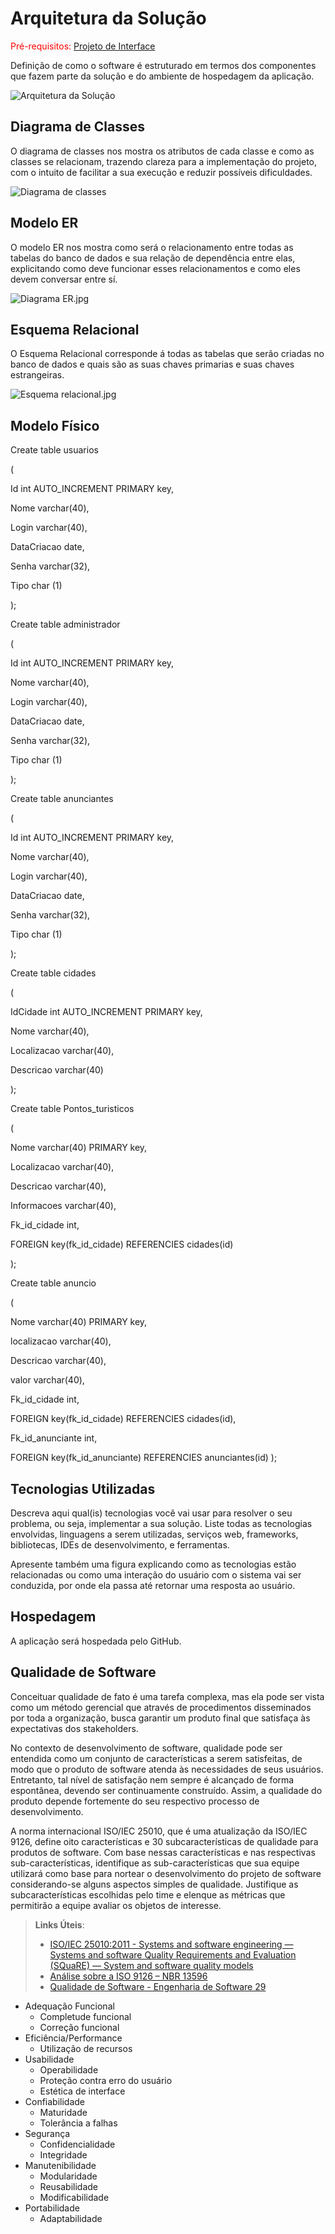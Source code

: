 # Arquitetura da Solução

<span style="color:red">Pré-requisitos: <a href="3-Projeto de Interface.md"> Projeto de Interface</a></span>

Definição de como o software é estruturado em termos dos componentes que fazem parte da solução e do ambiente de hospedagem da aplicação.

![Arquitetura da Solução](img/02-mob-arch.png)

## Diagrama de Classes

O diagrama de classes nos mostra os atributos de cada classe e como as classes se relacionam, trazendo clareza para a implementação do projeto, com o intuito de facilitar a sua execução e reduzir possíveis dificuldades. 

![Diagrama de classes](https://github.com/ICEI-PUC-Minas-PMV-ADS/pmv-ads-2023-1-e3-proj-mov-t4-turistando/blob/main/docs/img/Diagrama%20de%20classe.jpg)



## Modelo ER

O modelo ER nos mostra como será o relacionamento entre todas as tabelas do banco de dados e sua relação de dependência entre elas, explicitando como deve funcionar esses relacionamentos e como eles devem conversar entre sí. 

![Diagrama ER.jpg](https://github.com/ICEI-PUC-Minas-PMV-ADS/pmv-ads-2023-1-e3-proj-mov-t4-turistando/blob/main/docs/img/diagrama%20er.jpeg)


## Esquema Relacional

O Esquema Relacional corresponde á todas as tabelas que serão criadas no banco de dados e quais são as suas chaves primarias e suas chaves estrangeiras.


![Esquema relacional.jpg](https://github.com/ICEI-PUC-Minas-PMV-ADS/pmv-ads-2023-1-e3-proj-mov-t4-turistando/blob/main/docs/img/Diagrama%20ER%20de%20banco%20de%20dados%20(p%C3%A9%20de%20galinha).jpeg)

## Modelo Físico
Create table usuarios 

( 

Id int AUTO_INCREMENT PRIMARY key, 

Nome varchar(40), 

Login varchar(40), 

DataCriacao date, 

Senha varchar(32), 

Tipo char (1) 

); 

Create table administrador 

( 

Id int AUTO_INCREMENT PRIMARY key, 

Nome varchar(40), 

Login varchar(40), 

DataCriacao date, 

Senha varchar(32), 

Tipo char (1) 

); 

Create table anunciantes 

( 

Id int AUTO_INCREMENT PRIMARY key, 

Nome varchar(40), 

Login varchar(40), 

DataCriacao date, 

Senha varchar(32), 

Tipo char (1) 

); 

Create table cidades 

( 

IdCidade int  AUTO_INCREMENT PRIMARY key, 

Nome varchar(40), 

Localizacao varchar(40), 

Descricao varchar(40) 

); 

Create table Pontos_turisticos 

( 

Nome varchar(40) PRIMARY key, 

Localizacao varchar(40), 

Descricao varchar(40), 

Informacoes varchar(40), 

Fk_id_cidade int, 

FOREIGN key(fk_id_cidade) REFERENCIES cidades(id) 

); 

Create table anuncio 

( 

Nome varchar(40) PRIMARY key, 

localizacao varchar(40), 

Descricao varchar(40), 

valor varchar(40), 

Fk_id_cidade int, 

FOREIGN key(fk_id_cidade) REFERENCIES cidades(id), 

Fk_id_anunciante int, 

FOREIGN key(fk_id_anunciante) REFERENCIES anunciantes(id) 
); 

## Tecnologias Utilizadas

Descreva aqui qual(is) tecnologias você vai usar para resolver o seu problema, ou seja, implementar a sua solução. Liste todas as tecnologias envolvidas, linguagens a serem utilizadas, serviços web, frameworks, bibliotecas, IDEs de desenvolvimento, e ferramentas.

Apresente também uma figura explicando como as tecnologias estão relacionadas ou como uma interação do usuário com o sistema vai ser conduzida, por onde ela passa até retornar uma resposta ao usuário.

## Hospedagem

A aplicação será hospedada pelo GitHub.



## Qualidade de Software

Conceituar qualidade de fato é uma tarefa complexa, mas ela pode ser vista como um método gerencial que através de procedimentos disseminados por toda a organização, busca garantir um produto final que satisfaça às expectativas dos stakeholders.

No contexto de desenvolvimento de software, qualidade pode ser entendida como um conjunto de características a serem satisfeitas, de modo que o produto de software atenda às necessidades de seus usuários. Entretanto, tal nível de satisfação nem sempre é alcançado de forma espontânea, devendo ser continuamente construído. Assim, a qualidade do produto depende fortemente do seu respectivo processo de desenvolvimento.

A norma internacional ISO/IEC 25010, que é uma atualização da ISO/IEC 9126, define oito características e 30 subcaracterísticas de qualidade para produtos de software.
Com base nessas características e nas respectivas sub-características, identifique as sub-características que sua equipe utilizará como base para nortear o desenvolvimento do projeto de software considerando-se alguns aspectos simples de qualidade. Justifique as subcaracterísticas escolhidas pelo time e elenque as métricas que permitirão a equipe avaliar os objetos de interesse.

> **Links Úteis**:
>
> - [ISO/IEC 25010:2011 - Systems and software engineering — Systems and software Quality Requirements and Evaluation (SQuaRE) — System and software quality models](https://www.iso.org/standard/35733.html/)
> - [Análise sobre a ISO 9126 – NBR 13596](https://www.tiespecialistas.com.br/analise-sobre-iso-9126-nbr-13596/)
> - [Qualidade de Software - Engenharia de Software 29](https://www.devmedia.com.br/qualidade-de-software-engenharia-de-software-29/18209/)



<ul dir="auto">
<li>Adequação Funcional
<ul dir="auto">
<li>Completude funcional</li>
<li>Correção funcional</li>
</ul>
</li>
<li>Eficiência/Performance
<ul dir="auto">
<li>Utilização de recursos</li>
</ul>
</li>
<li>Usabilidade
<ul dir="auto">
<li>Operabilidade</li>
<li>Proteção contra erro do usuário</li>
<li>Estética de interface</li>
</ul>
</li>
<li>Confiabilidade
<ul dir="auto">
<li>Maturidade</li>
<li>Tolerância a falhas</li>
</ul>
</li>
<li>Segurança
<ul dir="auto">
<li>Confidencialidade</li>
<li>Integridade</li>
</ul>
</li>
<li>Manutenibilidade
<ul dir="auto">
<li>Modularidade</li>
<li>Reusabilidade</li>
<li>Modificabilidade</li>
</ul>
</li>
<li>Portabilidade
<ul dir="auto">
<li>Adaptabilidade</li>
</ul>
</li>
</ul>
